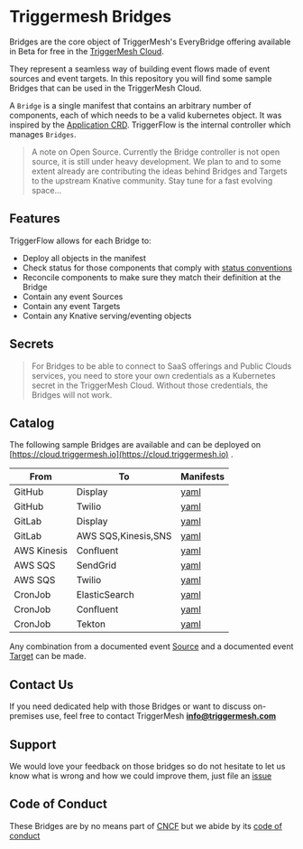 # Triggermesh Bridges

Bridges are the core object of TriggerMesh's EveryBridge offering available in Beta for free in the [TriggerMesh Cloud](https://cloud.triggermesh.io).

They represent a seamless way of building event flows made of event sources and event targets. In this repository you will find some sample Bridges that can be used in the TriggerMesh Cloud.

A `Bridge` is a single manifest that contains an arbitrary number of components, each of which needs to be a valid kubernetes object. It was inspired by the [Application CRD](). TriggerFlow is the internal controller which manages `Bridges`.

> A note on Open Source. Currently the Bridge controller is not open source, it is still under heavy development. We plan to and to some extent already are contributing the ideas behind Bridges and Targets to the upstream Knative community. Stay tune for a fast evolving space...

## Features

TriggerFlow allows for each Bridge to:

- Deploy all objects in the manifest
- Check status for those components that comply with [status conventions](https://github.com/kubernetes/community/blob/master/contributors/devel/sig-architecture/api-conventions.md#typical-status-properties)
- Reconcile components to make sure they match their definition at the Bridge
- Contain any event Sources
- Contain any event Targets
- Contain any Knative serving/eventing objects

## Secrets

> For Bridges to be able to connect to SaaS offerings and Public Clouds services, you need to store your own credentials as a Kubernetes secret in the TriggerMesh Cloud. Without those credentials, the Bridges will not work.

## Catalog

The following sample Bridges are available and can be deployed on [https://cloud.triggermesh.io](https://cloud.triggermesh.io) . 

| From | To | Manifests |
|------|----|---|
|GitHub|Display|[yaml](./bridges/github-display/)|
|GitHub|Twilio|[yaml](./bridges/github-twilio/)|
|GitLab|Display|[yaml](./bridges/gitlab-display/)|
|GitLab|AWS SQS,Kinesis,SNS|[yaml](./bridges/gitlab-aws/)|
|AWS Kinesis|Confluent|[yaml](./bridges/kinesis-confluent/)|
|AWS SQS| SendGrid|[yaml](./bridges/sqs-sendgrid/)|
|AWS SQS| Twilio|[yaml](./bridges/sqs-twilio/)|
|CronJob| ElasticSearch|[yaml](./bridges/cronjob-elastic/)|
|CronJob| Confluent|[yaml](./bridges/cronjob-confluent/)|
|CronJob| Tekton|[yaml](./bridges/cronjob-tekton/)|
 
Any combination from a documented event [Source](./docs/sources/README.md) and a documented event [Target](./docs/targets/README.md) can be made.

## Contact Us

If you need dedicated help with those Bridges or want to discuss on-premises use, feel free to contact TriggerMesh **info@triggermesh.com**

## Support

We would love your feedback on those bridges so do not hesitate to let us know what is wrong and how we could improve them, just file an [issue](https://github.com/triggermesh/bridges/issues/new)

## Code of Conduct

These Bridges are by no means part of [CNCF](https://www.cncf.io/) but we abide by its [code of conduct](https://github.com/cncf/foundation/blob/master/code-of-conduct.md)
